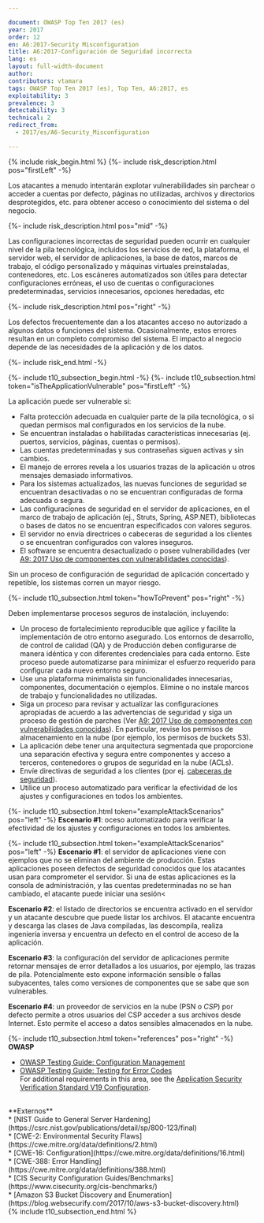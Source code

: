 ```yaml
---

document: OWASP Top Ten 2017 (es)
year: 2017
order: 12
en: A6:2017-Security Misconfiguration
title: A6:2017-Configuración de Seguridad incorrecta
lang: es
layout: full-width-document
author:
contributors: vtamara
tags: OWASP Top Ten 2017 (es), Top Ten, A6:2017, es
exploitability: 3
prevalence: 3
detectability: 3
technical: 2
redirect_from:
  - 2017/es/A6-Security_Misconfiguration

---
```


{% include risk_begin.html %}
{%- include risk_description.html pos="firstLeft" -%}

Los atacantes a menudo intentarán explotar vulnerabilidades sin parchear
o acceder a cuentas por defecto, páginas no utilizadas, archivos y
directorios desprotegidos, etc. para obtener acceso o conocimiento del
sistema o del negocio.

{%- include risk_description.html pos="mid" -%}

Las configuraciones incorrectas de seguridad pueden ocurrir en cualquier 
nivel de la pila tecnológica, incluidos los servicios de red, 
la plataforma, el servidor web, el servidor de aplicaciones, 
la base de datos, marcos de trabajo, el código personalizado y máquinas
virtuales preinstaladas, contenedores, etc. 
Los escáneres automatizados son útiles para detectar configuraciones 
erróneas, el uso de cuentas o configuraciones predeterminadas, 
servicios innecesarios, opciones heredadas, etc

{%- include risk_description.html pos="right" -%}

Los defectos frecuentemente dan a los atacantes acceso no autorizado a
algunos datos o funciones del sistema.
Ocasionalmente, estos errores resultan en un completo compromiso
del sistema. 
El impacto al negocio depende de las necesidades de la aplicación y de los
datos.

{%- include risk_end.html -%}

{%- include t10_subsection_begin.html -%}
{%- include t10_subsection.html token="isTheApplicationVulnerable" pos="firstLeft" -%}

La aplicación puede ser vulnerable si:<br>
* Falta protección adecuada en cualquier parte de la pila
tecnológica, o si quedan permisos mal configurados en los servicios de la
nube.<br>
* Se encuentran instaladas o habilitadas características
innecesarias (ej. puertos, servicios, páginas, cuentas o permisos).<br>
* Las cuentas predeterminadas y sus contraseñas siguen activas y
sin cambios.<br>
* El manejo de errores revela a los usuarios trazas de la aplicación
u otros mensajes demasiado informativos.<br>
* Para los sistemas actualizados, las nuevas funciones de
seguridad se encuentran desactivadas o no se encuentran
configuradas de forma adecuada o segura.<br>
* Las configuraciones de seguridad en el servidor de aplicaciones,
en el marco de trabajo de aplicación (ej., Struts, Spring, ASP.NET),
bibliotecas o bases de datos no se encuentran especificados con
valores seguros.<br>
* El servidor no envía directrices o cabeceras de seguridad a los
clientes o se encuentran configurados con valores inseguros.<br>
* El software se encuentra desactualizado o posee vulnerabilidades
(ver [A9: 2017 Uso de componentes con vulnerabilidades conocidas](A9_2017-Uso_de_componentes_con_vulnerabilidades_conocidas)).<br>

Sin un proceso de configuración de seguridad de aplicación
concertado y repetible, los sistemas corren un mayor riesgo.

{%- include t10_subsection.html token="howToPrevent" pos="right" -%}

Deben implementarse procesos seguros de instalación, incluyendo:<br>
* Un proceso de fortalecimiento reproducible que agilice y facilite la
implementación de otro entorno asegurado. Los entornos de
desarrollo, de control de calidad (QA) y de Producción deben
configurarse de manera idéntica y con diferentes credenciales
para cada entorno. Este proceso puede automatizarse para
minimizar el esfuerzo requerido para configurar cada nuevo
entorno seguro. <br> 
* Use una plataforma minimalista sin funcionalidades
innecesarias, componentes, documentación o ejemplos. Elimine
o no instale marcos de trabajo y funcionalidades no utilizadas.<br>
* Siga un proceso para revisar y actualizar las configuraciones
apropiadas de acuerdo a las advertencias de seguridad y siga
un proceso de gestión de parches (Ver [A9: 2017 Uso de componentes con vulnerabilidades conocidas](A9_2017-Uso_de_componentes_con_vulnerabilidades_conocidas)).
En particular, revise los permisos de almacenamiento en la nube (por ejemplo, 
los permisos de buckets S3).<br>
* La aplicación debe tener una arquitectura segmentada que
proporcione una separación efectiva y segura entre
componentes y acceso a terceros, contenedores o grupos de
seguridad en la nube (ACLs).<br>
* Envíe directivas de seguridad a los clientes (por ej. [cabeceras de seguridad](/www-project-secure-headers)).<br>
* Utilice un proceso automatizado para verificar la efectividad de
los ajustes y configuraciones en todos los ambientes.<br>

{%- include t10_subsection.html token="exampleAttackScenarios" pos="left" -%}
**Escenario #1**: oceso automatizado para verificar la efectividad de
los ajustes y configuraciones en todos los ambientes.<br>

{%- include t10_subsection.html token="exampleAttackScenarios" pos="left" -%}
**Escenario #1**:  el servidor de aplicaciones viene con ejemplos que
no se eliminan del ambiente de producción. Estas aplicaciones
poseen defectos de seguridad conocidos que los atacantes usan
para comprometer el servidor. Si una de estas aplicaciones es la
consola de administración, y las cuentas predeterminadas no se han
cambiado, el atacante puede iniciar una sesión<<br>

**Escenario #2**: el listado de directorios se encuentra activado en el
servidor y un atacante descubre que puede listar los archivos. El
atacante encuentra y descarga las clases de Java compiladas, las
descompila, realiza ingeniería inversa y encuentra un defecto en el
control de acceso de la aplicación.<br>

**Escenario #3**: la configuración del servidor de aplicaciones permite
retornar mensajes de error detallados a los usuarios, por ejemplo,
las trazas de pila. Potencialmente esto expone información sensible
o fallas subyacentes, tales como versiones de componentes que se
sabe que son vulnerables. <br>

**Escenario #4**: un proveedor de servicios en la nube (PSN o _CSP_) por
defecto permite a otros usuarios del CSP acceder a sus archivos
desde Internet. Esto permite el acceso a datos sensibles
almacenados en la nube.<br>

{%- include t10_subsection.html token="references" pos="right" -%}
**OWASP**<br>
* [OWASP Testing Guide: Configuration Management](/www-project-web-security-testing-guide/latest/4-Web_Application_Security_Testing/02-Configuration_and_Deployment_Management_Testing/README)<br>
* [OWASP Testing Guide: Testing for Error Codes](/www-project-web-security-testing-guide/latest/4-Web_Application_Security_Testing/08-Testing_for_Error_Handling/01-Testing_for_Error_Code)<br>
For additional requirements in this area, see the [Application Security Verification Standard V19 Configuration](/www-project-application-security-verification-standard).<br>
<br>
**Externos**<br>
* [NIST Guide to General Server Hardening](https://csrc.nist.gov/publications/detail/sp/800-123/final)<br>
* [CWE-2: Environmental Security Flaws](https://cwe.mitre.org/data/definitions/2.html)<br>
* [CWE-16: Configuration](https://cwe.mitre.org/data/definitions/16.html)<br>
* [CWE-388: Error Handling](https://cwe.mitre.org/data/definitions/388.html)<br>
* [CIS Security Configuration Guides/Benchmarks](https://www.cisecurity.org/cis-benchmarks/)<br>
* [Amazon S3 Bucket Discovery and Enumeration](https://blog.websecurify.com/2017/10/aws-s3-bucket-discovery.html)<br>
{% include t10_subsection_end.html %}
